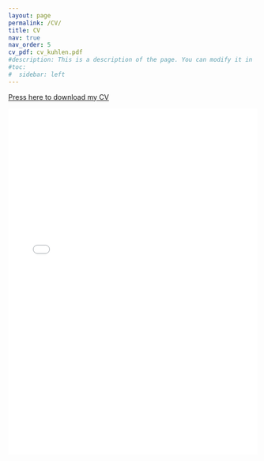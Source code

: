 ```yaml
---
layout: page
permalink: /CV/
title: CV
nav: true
nav_order: 5
cv_pdf: cv_kuhlen.pdf
#description: This is a description of the page. You can modify it in '_pages/cv.md'. You can also change or remove the top pdf download button.
#toc:
#  sidebar: left
---
```


<a href="/assets/pdf/cv_kuhlen.pdf" download="cv_kuhlen.pdf">Press here to download my CV</a>

<iframe src="/assets/pdf/cv_kuhlen.pdf" width="100%" height="700" frameborder="no" border="0" marginwidth="0" marginheight="0"></iframe>
